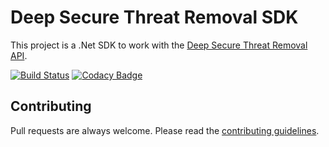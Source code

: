 # Deep Secure Threat Removal SDK

This project is a .Net SDK to work with the [Deep Secure Threat Removal API](https://threat-removal.deep-secure.com/).

[![Build Status](https://github.com/baynezy/deep-secure-threat-removal-sdk/workflows/CI%2FCD/badge.svg)](https://github.com/baynezy/deep-secure-threat-removal-sdk/actions?query=workflow%3ACI%2FCD) [![Codacy Badge](https://app.codacy.com/project/badge/Grade/939558c9841e4896a12dea992a514990)](https://www.codacy.com/gh/baynezy/deep-secure-threat-removal-sdk/dashboard?utm_source=github.com&amp;utm_medium=referral&amp;utm_content=baynezy/deep-secure-threat-removal-sdk&amp;utm_campaign=Badge_Grade)

## Contributing

Pull requests are always welcome. Please read the [contributing guidelines](.github/CONTRIBUTING.md).
